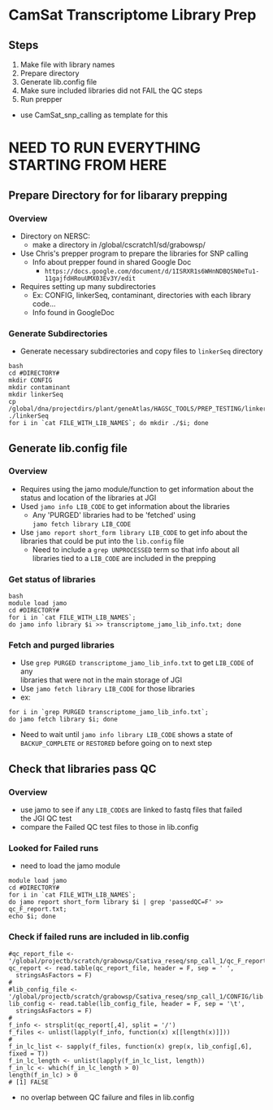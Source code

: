 # CamSat Transcriptome Library Prep

## Steps
1. Make file with library names
2. Prepare directory
3. Generate lib.config file
4. Make sure included libraries did not FAIL the QC steps
3. Run prepper
* use CamSat_snp_calling as template for this

# NEED TO RUN EVERYTHING STARTING FROM HERE
## Prepare Directory for for libarary prepping
### Overview
* Directory on NERSC:
  * make a directory in /global/cscratch1/sd/grabowsp/
* Use Chris's prepper program to prepare the libraries for SNP calling
  * Info about prepper found in shared Google Doc
    * `https://docs.google.com/document/d/1ISRXR1s6WHnNDBQSN0eTu1-11gajfdHRouUMX03Ev3Y/edit`
* Requires setting up many subdirectories
  * Ex: CONFIG, linkerSeq, contaminant, directories with each library code...
  * Info found in GoogleDoc
### Generate Subdirectories
* Generate necessary subdirectories and copy files to `linkerSeq` directory
```
bash
cd #DIRECTORY#
mkdir CONFIG
mkdir contaminant
mkdir linkerSeq
cp /global/dna/projectdirs/plant/geneAtlas/HAGSC_TOOLS/PREP_TESTING/linkerSeq/* ./linkerSeq
for i in `cat FILE_WITH_LIB_NAMES`; do mkdir ./$i; done
```

## Generate lib.config file
### Overview
* Requires using the jamo module/function to get information about the \
status and location of the libraries at JGI
* Used `jamo info LIB_CODE` to get information about the libraries
  * Any 'PURGED' libraries had to be 'fetched' using \
`jamo fetch library LIB_CODE`
* Use `jamo report short_form library LIB_CODE` to get info about the \
libraries that could be put into the `lib.config` file
  * Need to include a `grep UNPROCESSED` term so that info about all \
libraries tied to a `LIB_CODE` are included in the prepping
### Get status of libraries
```
bash
module load jamo
cd #DIRECTORY#
for i in `cat FILE_WITH_LIB_NAMES`;
do jamo info library $i >> transcriptome_jamo_lib_info.txt; done
```
### Fetch and purged libraries
* Use `grep PURGED transcriptome_jamo_lib_info.txt` to get `LIB_CODE` of any \
libraries that were not in the main storage of JGI
* Use `jamo fetch library LIB_CODE` for those libraries
* ex:
```
for i in `grep PURGED transcriptome_jamo_lib_info.txt`;
do jamo fetch library $i; done
```
* Need to wait until `jamo info library LIB_CODE` shows a state of \
`BACKUP_COMPLETE` or `RESTORED` before going on to next step

## Check that libraries pass QC
### Overview
* use jamo to see if any `LIB_CODE`s are linked to fastq files that failed \
the JGI QC test
* compare the Failed QC test files to those in lib.config
### Looked for Failed runs
* need to load the jamo module
```
module load jamo
cd #DIRECTORY#
for i in `cat FILE_WITH_LIB_NAMES`;
do jamo report short_form library $i | grep 'passedQC=F' >> qc_F_report.txt;
echo $i; done
```
### Check if failed runs are included in lib.config
```
#qc_report_file <- '/global/projectb/scratch/grabowsp/Csativa_reseq/snp_call_1/qc_F_report.txt'
qc_report <- read.table(qc_report_file, header = F, sep = ' ',
  stringsAsFactors = F)
#
#lib_config_file <- '/global/projectb/scratch/grabowsp/Csativa_reseq/snp_call_1/CONFIG/lib.config'
lib_config <- read.table(lib_config_file, header = F, sep = '\t',
  stringsAsFactors = F)
#
f_info <- strsplit(qc_report[,4], split = '/')
f_files <- unlist(lapply(f_info, function(x) x[[length(x)]]))
#
f_in_lc_list <- sapply(f_files, function(x) grep(x, lib_config[,6], fixed = T))
f_in_lc_length <- unlist(lapply(f_in_lc_list, length))
f_in_lc <- which(f_in_lc_length > 0)
length(f_in_lc) > 0
# [1] FALSE
```
* no overlap between QC failure and files in lib.config









